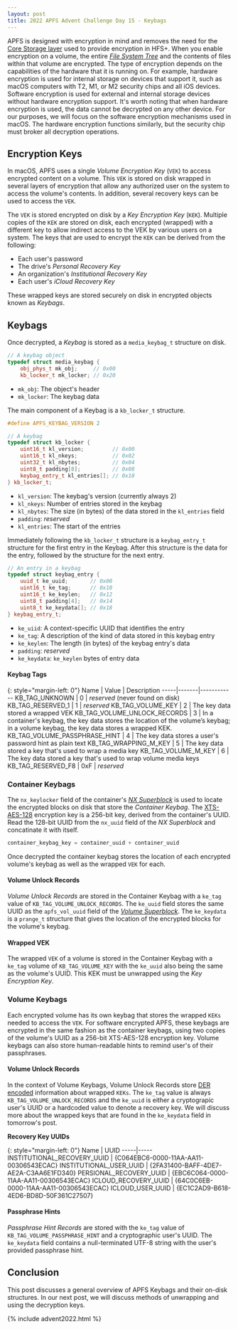 ```yaml
---
layout: post
title: 2022 APFS Advent Challenge Day 15 - Keybags
---
```


APFS is designed with encryption in mind and removes the need for the [Core Storage layer](https://en.wikipedia.org/wiki/Core_Storage) used to provide encryption in HFS+. When you enable encryption on a volume, the entire [_File System Tree_](/post/2022/12/15/APFS-FSTrees) and the contents of files within that volume are encrypted. The type of encryption depends on the capabilities of the hardware that it is running on. For example, hardware encryption is used for internal storage on devices that support it, such as macOS computers with T2, M1, or M2 security chips and all iOS devices. Software encryption is used for external and internal storage devices without hardware encryption support. It's worth noting that when hardware encryption is used, the data cannot be decrypted on any other device.  For our purposes, we will focus on the software encryption mechanisms used in macOS.  The hardware encryption functions similarly, but the security chip must broker all decryption operations.

## Encryption Keys

In macOS, APFS uses a single _Volume Encryption Key_ (`VEK`) to access encrypted content on a volume.  This `VEK` is stored on disk wrapped in several layers of encryption that allow any authorized user on the system to access the volume's contents.  In addition, several recovery keys can be used to access the `VEK`.

The `VEK` is stored encrypted on disk by a _Key Encryption Key_ (`KEK`).  Multiple copies of the `KEK` are stored on disk, each encrypted (wrapped) with a different key to allow indirect access to the VEK by various users on a system.  The keys that are used to encrypt the `KEK` can be derived from the following:

-	Each user's password
-	The drive's _Personal Recovery Key_
-	An organization's _Institutional Recovery Key_
-	Each user's _iCloud Recovery Key_

These wrapped keys are stored securely on disk in encrypted objects known as _Keybags_.

## Keybags

Once decrypted, a _Keybag_ is stored as a `media_keybag_t` structure on disk.

```cpp
// A keybag object
typedef struct media_keybag {
    obj_phys_t mk_obj;     // 0x00
    kb_locker_t mk_locker; // 0x20
```
- `mk_obj`: The object's header
- `mk_locker`: The keybag data 

The main component of a Keybag is a `kb_locker_t` structure.

```cpp
#define APFS_KEYBAG_VERSION 2

// A keybag
typedef struct kb_locker {
    uint16_t kl_version;         // 0x00
    uint16_t kl_nkeys;           // 0x02
    uint32_t kl_nbytes;          // 0x04
    uint8_t padding[8];          // 0x08
    keybag_entry_t kl_entries[]; // 0x10
} kb_locker_t;
```
- `kl_version`: The keybag's version (currently always 2)
- `kl_nkeys`: Number of entries stored in the keybag
- `kl_nbytes`: The size (in bytes) of the data stored in the `kl_entries` field
- `padding`: _reserved_
- `kl_entries`: The start of the entries

Immediately following the `kb_locker_t` structure is a `keybag_entry_t` structure for the first entry in the Keybag.  After this structure is the data for the entry, followed by the structure for the next entry.

```cpp
// An entry in a keybag
typedef struct keybag_entry {
    uuid_t ke_uuid;       // 0x00
    uint16_t ke_tag;      // 0x10
    uint16_t ke_keylen;   // 0x12
    uint8_t padding[4];   // 0x14
    uint8_t ke_keydata[]; // 0x18
} keybag_entry_t;
```
- `ke_uiid`: A context-specific UUID that identifies the entry
- `ke_tag`: A description of the kind of data stored in this keybag entry
- `ke_keylen`: The length (in bytes) of the keybag entry's data
- `padding`: _reserved_
- `ke_keydata`: `ke_keylen` bytes of entry data

#### Keybag Tags

{: style="margin-left: 0"}
Name | Value | Description
-----|-------|------------
KB_TAG_UNKNOWN | 0 | _reserved_ (never found on disk)
KB_TAG_RESERVED_1 | 1 | _reserved_
KB_TAG_VOLUME_KEY | 2 | The key data stored a wrapped VEK
KB_TAG_VOLUME_UNLOCK_RECORDS | 3 | In a container's keybag, the key data stores the location of the volumeʼs keybag; in a volume keybag, the key data stores a wrapped KEK.
KB_TAG_VOLUME_PASSPHRASE_HINT | 4 | The key data stores a user's password hint as plain text
KB_TAG_WRAPPING_M_KEY | 5 | The key data stored a key that's used to wrap a media key
KB_TAG_VOLUME_M_KEY | 6 | The key data stored a key that's used to wrap volume media keys
KB_TAG_RESERVED_F8 | 0xF | _reserved_


### Container Keybags

The `nx_keylocker` field of the container's [_NX Superblock_](/post/2022/12/06/APFS-NX-Superblock) is used to locate the encrypted blocks on disk that store the _Container Keybag_.  The [XTS-AES-128](https://en.wikipedia.org/wiki/Disk_encryption_theory#XEX-based_tweaked-codebook_mode_with_ciphertext_stealing_(XTS)) encryption key is a 256-bit key, derived from the container's UUID.  Read the 128-bit UUID from the `nx_uuid` field of the _NX Superblock_ and concatinate it with itself.

```python
container_keybag_key = container_uuid + container_uuid
```

Once decrypted the container keybag stores the location of each encrypted volume's keybag as well as the wrapped `VEK` for each.

#### Volume Unlock Records

_Volume Unlock Records_ are stored in the Container Keybag with a `ke_tag` value of `KB_TAG_VOLUME_UNLOCK_RECORDS`.  The `ke_uuid` field stores the same UUID as the `apfs_vol_uuid` field of the [_Volume Superblock_](/post/2022/12/13/APFS-Volume-Superblock).  The `ke_keydata` is a `prange_t` structure that gives the location of the encrypted blocks for the volume's keybag.

#### Wrapped VEK

The wrapped `VEK` of a volume is stored in the Container Keybag with a `ke_tag` volume of `KB_TAG_VOLUME_KEY` with the `ke_uuid` also being the same as the volume's UUID.  This KEK must be unwrapped using the _Key Encryption Key_.


### Volume Keybags

Each encrypted volume has its own keybag that stores the wrapped `KEKs` needed to access the `VEK`.  For software encrypted APFS, these keybags are encrypted in the same fashion as the container keybags, using two copies of the volume's UUID as a 256-bit XTS-AES-128 encryption key.  Volume keybags can also store human-readable hints to remind user's of their passphrases.

#### Volume Unlock Records

In the context of Volume Keybags, Volume Unlock Records store [DER encoded](https://en.wikipedia.org/wiki/X.690#DER_encoding) information about wrapped `KEKs`.  The `ke_tag` value is always `KB_TAG_VOLUME_UNLOCK_RECORDS` and the `ke_uuid` is either a cryptograpic user's UUID or a hardcoded value to denote a recovery key.  We will discuss more about the wrapped keys that are found in the `ke_keydata` field in tomorrow's post.

**Recovery Key UUIDs**

{: style="margin-left: 0"}
Name | UUID
-----|-----
INSTITUTIONAL_RECOVERY_UUID | {C064EBC6-0000-11AA-AA11-00306543ECAC}
INSTITUTIONAL_USER_UUID | {2FA31400-BAFF-4DE7-AE2A-C3AA6E1FD340} 
PERSIONAL_RECOVERY_UUID | {EBC6C064-0000-11AA-AA11-00306543ECAC}
ICLOUD_RECOVERY_UUID | {64C0C6EB-0000-11AA-AA11-00306543ECAC}
ICLOUD_USER_UUID | {EC1C2AD9-B618-4ED6-BD8D-50F361C27507}

#### Passphrase Hints

_Passphrase Hint Records_ are stored with the `ke_tag` value of `KB_TAG_VOLUME_PASSPHRASE_HINT` and a cryptographic user's UUID.  The `ke_keydata` field contains a null-terminated UTF-8 string with the user's provided passphrase hint.

## Conclusion

This post discusses a general overview of APFS Keybags and their on-disk structures.  In our next post, we will discuss methods of unwrapping and using the decryption keys.





{% include advent2022.html %}